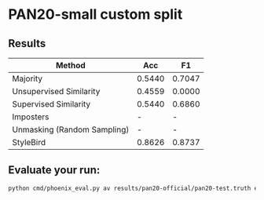 # PAN20-small custom split

## Results

|Method|Acc|F1|
|---|---|---|
|Majority|0.5440|0.7047|
|Unsupervised Similarity|0.4559|0.0000|
|Supervised Similarity|0.5440|0.6860|
|Imposters|-|-|
|Unmasking (Random Sampling)|-|-|
|StyleBird|0.8626|0.8737|

## Evaluate your run:

```bash
python cmd/phoenix_eval.py av results/pan20-official/pan20-test.truth example.run
``` 